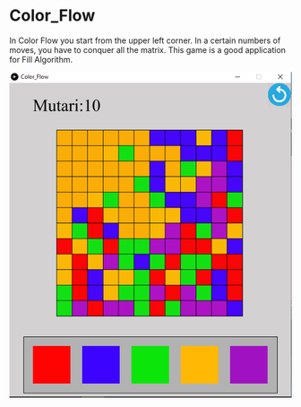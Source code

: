 # Color_Flow

In Color Flow you start from the upper left corner. In a certain numbers of moves, you have to conquer all the matrix. This game is a good application for Fill Algorithm.

<img width="600" src="https://github.com/andreihaivas6/Color_Flow/blob/main/Color_Flow/q1.png">
